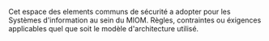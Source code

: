 Cet espace des elements communs de sécurité a adopter pour les Systèmes d'information au sein du MIOM. 
Règles, contraintes ou éxigences applicables quel que soit le modèle d'architecture utilisé.
